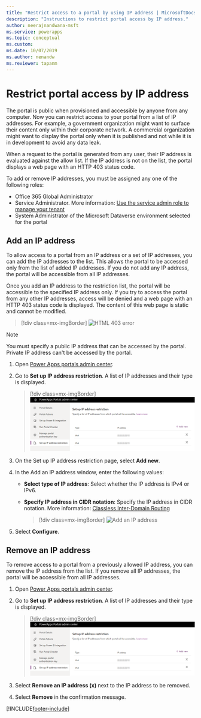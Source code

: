 ```yaml
---
title: "Restrict access to a portal by using IP address | MicrosoftDocs"
description: "Instructions to restrict portal access by IP address."
author: neerajnandwana-msft
ms.service: powerapps
ms.topic: conceptual
ms.custom: 
ms.date: 10/07/2019
ms.author: nenandw
ms.reviewer: tapanm
---
```


# Restrict portal access by IP address

The portal is public when provisioned and accessible by anyone from any computer. Now you can restrict access to your portal from a list of IP addresses. For example, a government organization might want to surface their content only within their corporate network. A commercial organization might want to display the portal only when it is published and not while it is in development to avoid any data leak.

When a request to the portal is generated from any user, their IP address is evaluated against the allow list. If the IP address is not on the list, the portal displays a web page with an HTTP 403 status code.

To add or remove IP addresses, you must be assigned any one of the following roles:
- Office 365 Global Administrator 
- Service Administrator. More information: [Use the service admin role to manage your tenant](https://technet.microsoft.com/library/mt793847.aspx)  
- System Administrator of the Microsoft Dataverse environment selected for the portal

## Add an IP address

To allow access to a portal from an IP address or a set of IP addresses, you can add the IP addresses to the list. This allows the portal to be accessed only from the list of added IP addresses. If you do not add any IP address, the portal will be accessible from all IP addresses.

Once you add an IP address to the restriction list, the portal will be accessible to the specified IP address only. If you try to access the portal from any other IP addresses, access will be denied and a web page with an HTTP 403 status code is displayed. The content of this web page is static and cannot be modified.

> [!div class=mx-imgBorder]
> ![HTML 403 error](../media/ip-address-page-error.png "HTML 403 error")  

> [!NOTE]
> You must specify a public IP address that can be accessed by the portal. Private IP address can't be accessed by the portal.

1.	Open [Power Apps portals admin center](admin-overview.md).

2.	Go to **Set up IP address restriction**. A list of IP addresses and their type is displayed.

    > [!div class=mx-imgBorder]
    > ![Set up IP address restriction](../media/set-up-ip-address-restrict.png "Set up IP address restriction")

3.	On the Set up IP address restriction page, select **Add new**.

4.	In the Add an IP address window, enter the following values:

    - **Select type of IP address**: Select whether the IP address is IPv4 or IPv6.

    - **Specify IP address in CIDR notation**: Specify the IP address in CIDR notation. More information: [Classless Inter-Domain Routing](https://en.wikipedia.org/wiki/Classless_Inter-Domain_Routing)

      > [!div class=mx-imgBorder]
      > ![Add an IP address](../media/add-ip-address.png "Add an IP address")    

5.	Select **Configure**.

## Remove an IP address

To remove access to a portal from a previously allowed IP address, you can remove the IP address from the list. If you remove all IP addresses, the portal will be accessible from all IP addresses.

1.	Open [Power Apps portals admin center](admin-overview.md).

2.	Go to **Set up IP address restriction**. A list of IP addresses and their type is displayed.

    > [!div class=mx-imgBorder]
    > ![Set up IP address restriction](../media/set-up-ip-address-restrict.png "Set up IP address restriction")

3.	Select **Remove an IP address (x)** next to the IP address to be removed.

4.	Select **Remove** in the confirmation message.



[!INCLUDE[footer-include](../../../includes/footer-banner.md)]